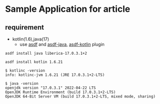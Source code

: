 # Sample Application for article

## requirement

- kotlin(1.6),java(17)
    - use [asdf](https://asdf-vm.com/guide/getting-started.html) and [asdf-java](https://github.com/halcyon/asdf-java), [asdf-kotlin](https://github.com/asdf-community/asdf-kotlin) plugin

```shell
asdf install java liberica-17.0.3.1+2

asdf install kotlin 1.6.21

$ kotlinc -version
info: kotlinc-jvm 1.6.21 (JRE 17.0.3.1+2-LTS)

$ java -version                                    
openjdk version "17.0.3.1" 2022-04-22 LTS
OpenJDK Runtime Environment (build 17.0.3.1+2-LTS)
OpenJDK 64-Bit Server VM (build 17.0.3.1+2-LTS, mixed mode, sharing)
```